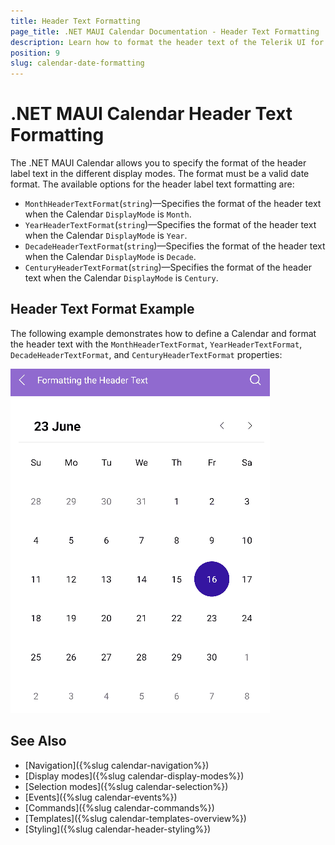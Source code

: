 ```yaml
---
title: Header Text Formatting
page_title: .NET MAUI Calendar Documentation - Header Text Formatting
description: Learn how to format the header text of the Telerik UI for .NET MAUI Calendar control.
position: 9
slug: calendar-date-formatting
---
```


# .NET MAUI Calendar Header Text Formatting

The .NET MAUI Calendar allows you to specify the format of the header label text in the different display modes. The format must be a valid date format. The available options for the header label text formatting are: 

* `MonthHeaderTextFormat`(`string`)&mdash;Specifies the format of the header text when the Calendar `DisplayMode` is `Month`.
* `YearHeaderTextFormat`(`string`)&mdash;Specifies the format of the header text when the Calendar `DisplayMode` is `Year`.
* `DecadeHeaderTextFormat`(`string`)&mdash;Specifies the format of the header text when the Calendar `DisplayMode` is `Decade`.
* `CenturyHeaderTextFormat`(`string`)&mdash;Specifies the format of the header text when the Calendar `DisplayMode` is `Century`.

## Header Text Format Example

The following example demonstrates how to define a Calendar and format the header text with the `MonthHeaderTextFormat`, `YearHeaderTextFormat`, `DecadeHeaderTextFormat`, and `CenturyHeaderTextFormat` properties:

<snippet id='calendar-headertext-formatting'/>

![.NET MAUI Calendar Header Text Formatting](images/calendar-formmating-header.gif)

## See Also

- [Navigation]({%slug calendar-navigation%})
- [Display modes]({%slug calendar-display-modes%})
- [Selection modes]({%slug calendar-selection%}) 
- [Events]({%slug calendar-events%})
- [Commands]({%slug calendar-commands%})
- [Templates]({%slug calendar-templates-overview%})
- [Styling]({%slug calendar-header-styling%})